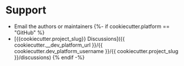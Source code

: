 # Support

* Email the authors or maintainers
{%- if cookiecutter.platform == "GitHub" %}
* [{{cookiecutter.project_slug}} Discussions]({{ cookiecutter.__dev_platform_url }}/{{ cookiecutter.dev_platform_username }}/{{ cookiecutter.project_slug }}/discussions)
{% endif -%}

